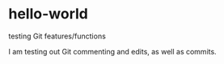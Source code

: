 # hello-world
testing Git features/functions

I am testing out Git commenting and edits, as well as commits.
